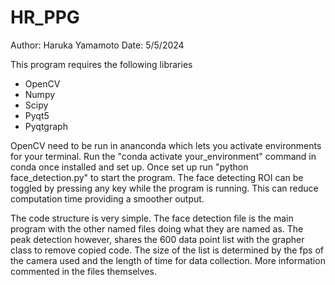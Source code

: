 # HR_PPG
Author: Haruka Yamamoto
Date: 5/5/2024

This program requires the following libraries

- OpenCV
- Numpy
- Scipy
- Pyqt5
- Pyqtgraph

OpenCV need to be run in ananconda which lets you activate environments for your terminal.
Run the "conda activate your_environment" command in conda once installed and set up.
Once set up run "python face_detection.py" to start the program.
The face detecting ROI can be toggled by pressing any key while the program is running.
This can reduce computation time providing a smoother output.

The code structure is very simple.
The face detection file is the main program with the other named files doing what they are named as.
The peak detection however, shares the 600 data point list with the grapher class to remove copied code.
The size of the list is determined by the fps of the camera used and the length of time for data collection.
More information commented in the files themselves.
